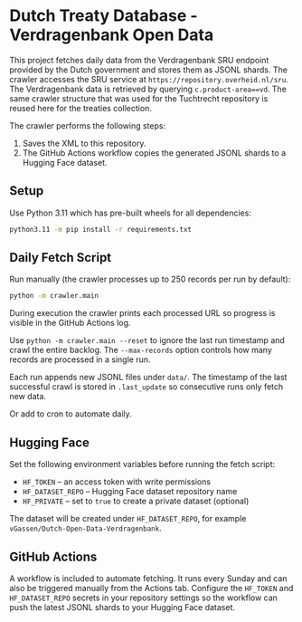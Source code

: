 # Dutch Treaty Database - Verdragenbank Open Data

This project fetches daily data from the Verdragenbank SRU endpoint provided by the Dutch government and stores them as JSONL shards. The crawler accesses the SRU service at `https://repository.overheid.nl/sru`. The Verdragenbank data is retrieved by querying `c.product-area==vd`. The same crawler structure that was used for the Tuchtrecht repository is reused here for the treaties collection.

The crawler performs the following steps:

1. Saves the XML to this repository.
2. The GitHub Actions workflow copies the generated JSONL shards to a Hugging Face dataset.

## Setup

Use Python 3.11 which has pre-built wheels for all dependencies:

```bash
python3.11 -m pip install -r requirements.txt
```

## Daily Fetch Script

Run manually (the crawler processes up to 250 records per run by default):

```bash
python -m crawler.main
```

During execution the crawler prints each processed URL so progress is visible in
the GitHub Actions log.

Use `python -m crawler.main --reset` to ignore the last run timestamp and crawl the
entire backlog. The `--max-records` option controls how many records are
processed in a single run.

Each run appends new JSONL files under `data/`. The timestamp of the last
successful crawl is stored in `.last_update` so consecutive runs only fetch new
data.

Or add to cron to automate daily.

## Hugging Face

Set the following environment variables before running the fetch script:

* `HF_TOKEN` – an access token with write permissions
* `HF_DATASET_REPO` – Hugging Face dataset repository name
* `HF_PRIVATE` – set to `true` to create a private dataset (optional)

The dataset will be created under `HF_DATASET_REPO`, for example
`vGassen/Dutch-Open-Data-Verdragenbank`.

## GitHub Actions

A workflow is included to automate fetching. It runs every Sunday and can also
be triggered manually from the Actions tab. Configure the `HF_TOKEN` and
`HF_DATASET_REPO` secrets in your repository settings so the workflow can push
the latest JSONL shards to your Hugging Face dataset.
